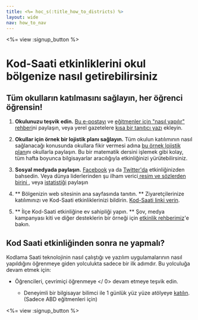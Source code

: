 ```yaml
---
title: <%= hoc_s(:title_how_to_districts) %>
layout: wide
nav: how_to_nav
---
```

<%= view :signup_button %>

# Kod-Saati etkinliklerini okul bölgenize nasıl getirebilirsiniz

## Tüm okulların katılmasını sağlayın, her öğrenci öğrensin!

1. **Okulunuzu teşvik edin.** [Bu e-postayı](<%= resolve_url('/promote/resources#sample-emails') %>) ve [eğitmenler için "nasıl yapılır" rehberi](<%= resolve_url('/how-to') %>)ni paylaşın, veya yerel gazetelere [kısa bir tanıtıcı yazı](<%= resolve_url('/promote/stats') %>) ekleyin.

2. **Okullar için örnek bir lojistik planı sağlayın.** Tüm okulun katılımının nasıl sağlanacağı konusunda okullara fikir vermesi adına [bu örnek lojistik planı](<%= localized_file('/files/HOC_Logistics_plan.pdf') %>)nı okullarla paylaşın. Bu bir matematik dersini işlemek gibi kolay, tüm hafta boyunca bilgisayarlar aracılığıyla etkinliğinizi yürütebilirsiniz.

3. **Sosyal medyada paylaşın.** [Facebook](https://www.facebook.com/sharer/sharer.php?u=http%3A%2F%2Fhourofcode.com%2Fus) ya da [Twitter'da](https://twitter.com/intent/tweet?url=http%3A%2F%2Fhourofcode.com&text=I%27m%20participating%20in%20this%20year%27s%20%23HourOfCode%2C%20are%20you%3F%20%40codeorg&original_referer=https%3A%2F%2Fwww.google.com%2Furl%3Fq%3Dhttps%253A%252F%252Ftwitter.com%252Fshare%253Fhashtags%253D%2526amp%253Brelated%253Dcodeorg%2526amp%253Btext%253DI%252527m%252Bparticipating%252Bin%252Bthis%252Byear%252527s%252B%252523HourOfCode%25252C%252Bare%252Byou%25253F%252B%252540codeorg%2526amp%253Burl%253Dhttp%25253A%25252F%25252Fhourofcode.com%26sa%3DD%26sntz%3D1%26usg%3DAFQjCNE1GLTUbKZfMlEh9Aj5w0iswz6PYQ&related=codeorg&hashtags=) etkinliğinizden bahsedin. Veya dünya liderlerinden şu ilham verici[ resim ve sözlerden birini ](<%= resolve_url('/promote/resources#social') %>), veya [istatistiği](<%= resolve_url('/promote/stats') %>) paylaşın

4. ** Bölgenizin web sitesinin ana sayfasında tanıtın. ** Ziyaretçilerinize katılımınızı ve Kod-Saati etkinliklerinizi bildirin. [ Kod-Saati linki verin](<%= resolve_url('/') %>).

5. ** İlçe Kod-Saati etkinliğine ev sahipliği yapın. ** Şov, medya kampanyası kiti ve diğer desteklerin bir örneği için [ etkinlik rehberimiz](<%= resolve_url('/how-to/events') %>)'e bakın.

## Kod Saati etkinliğinden sonra ne yapmalı?

Kodlama Saati teknolojinin nasıl çalıştığı ve yazılım uygulamalarının nasıl yapıldığını öğrenmeye giden yolculukta sadece bir ilk adımdır. Bu yolculuğa devam etmek için:

- Öğrencileri,  çevrimiçi öğrenmeye </ 0> devam etmeye teşvik edin.</li> 
    
    - Deneyimli bir bilgisayar bilimci ile 1 günlük yüz yüze atölyeye [katılın](<%= resolve_url('https://code.org/professional-development-workshops') %>). (Sadece ABD eğitmenleri için)</ul> 
    
    <%= view :signup_button %>